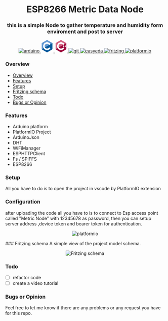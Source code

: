 <h1 align="center">ESP8266 Metric Data Node</h1>
<h3 align="center">this is a simple Node to gather temperature and humidity form enviroment and post to server</h3>
<p align="center">
<a href="https://www.arduino.cc/" target="_blank"> <img src="https://cdn.worldvectorlogo.com/logos/arduino-1.svg" alt="arduino" width="40" height="40"/> </a> <a href="https://www.cprogramming.com/" target="_blank"> <img src="https://raw.githubusercontent.com/devicons/devicon/master/icons/c/c-original.svg" alt="c" width="40" height="40"/> </a> <a href="https://www.w3schools.com/cpp/" target="_blank"> <img src="https://raw.githubusercontent.com/devicons/devicon/master/icons/cplusplus/cplusplus-original.svg" alt="cplusplus" width="40" height="40"/> </a> <a href="https://git-scm.com/" target="_blank"> <img src="https://www.vectorlogo.zone/logos/git-scm/git-scm-icon.svg" alt="git" width="40" height="40"/> </a> <a href="https://easyeda.com" target="_blank"> <img src="https://easyeda.com/images/easyeda-thumbnail.png?id=d5ed1fe5930602975df1" alt="easyeda" width="40" height="40"/> </a>
<a href="https://sparkfun.com/" target="_blank"> <img src="https://cdn.sparkfun.com/assets/5/3/4/3/1/52b1e48a757b7f28448b4567.png" alt="fritzing" width="40" height="40"/> </a>
  <a href="https://platformio.org" target="_blank"> <img src="https://cdn.platformio.org/images/platformio-logo.17fdc3bc.png" alt="platformio" width="40" height="40"/> </a>
</p>

### Overview
- [Overview](#overview)
- [Features](#features)
- [Setup](#setup)
- [Fritzing schema](#fritzing-schema)
- [Todo](#todo)
- [Bugs or Opinion](#bugs-or-opinion)



### Features
- Arduino platform
- PlatformIO Project
- ArduinoJson
- DHT
- WiFiManager
- ESPHTTPClient
- Fs / SPIFFS
- ESP8266


### Setup
All you have to do is to open the project in vscode by PlatformIO extension

### Configuration
after uploading the code all you have to is to connect to Esp access point called "Metric Node" with 12345678 as password, then you can setup server address ,device token and bearer token for authentication.
<p align="center">
<img src="https://user-images.githubusercontent.com/29748439/136797180-dda9a246-fc53-45c4-8e11-519fc65f861f.gif" alt="platformio" width="300" /> 
</p>
### Fritzing schema
A simple view of the project model schema.
<p align="center">
<img src="https://user-images.githubusercontent.com/29748439/136793875-56343e9e-0538-4308-b5e5-b89b02fba14d.PNG" alt="Fritzing schema" width="500"/>
</p>




### Todo
- [ ] refactor code
- [ ] create a video tutorial

### Bugs or Opinion
Feel free to let me know if there are any problems or any request you have for this repo.
